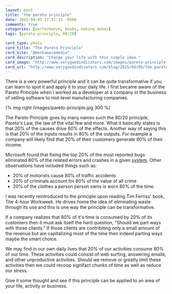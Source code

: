 ```yaml
---
layout: post
title: "the pareto principle"
date: 2015-04-05 17:51:33 -0500
comments: true
categories: [performance, books, making money]
tags: [pareto principle, 80/20]

card_type: photo
card_title: "The Pareto Principle"
card_site: "@mentawaremedia" 
card_description: "Change your life with this simple idea."
card_image: "http://www.verygoodindicators.com/images/pareto-principle.jpg"
card_url: "http://www.verygoodindicators.com/blog/2015/04/05/the-pareto-principle/"
---
```



There is a very powerful principle and it can be quite
transformative if you can learn to spot it and apply it to your daily life.
I first became aware of the Pareto Principle when I worked as a
developer at a company in the business of selling software to mid-level
manufacturing companies. 

{% img right /images/pareto-principle.jpg 300 %}

The Pareto Principle goes by many names such the 80/20 principle, Pareto's
Law, the law of the vital few and more. What it basically states is that
20% of the causes drive 80% of the effects. Another way of saying this is
that 20% of the inputs results in 80% of the outputs. For example a company
will likely find that 20% of their customers generate 80% of their income.

Microsoft found that fixing the top 20% of the most reported bugs eliminated 
80% of the related errors and crashes in a given [system](http://en.wikipedia.org/wiki/Pareto_principle).
Other observations have included things such as:

* 20% of motorists cause 80% of traffic accidents
* 20% of criminals account for 80% of the value of all crime
* 20% of the clothes a person person owns is worn 80% of the time.

I was recently reintroduced to the principle upon reading Tim Ferriss' book,
The 4-hour Workweek. He drives home the idea of eliminating waste through its
use and this is one way the principle can be transformative.

If a company realizes that 80% of it's time is consumed by 20% of its customers 
then it must ask itself the hard question, "Should we part ways with those clients."
If those clients are contribiting only a small amount of the revenue but
are capitalizing most of the time then indeed parting ways maybe the smart choice.

We may find in our own daily lives that 20% of our activities consume 
80% of our time. These activities could consist of web surfing, answering
emails, and other unproductive activities. Should we remove or greatly
limit these activities then we could recoop signifact chunks of time
as well as reduce our stress.

Give it some thought and see if this principle can be applied to an area
of your life, activity or business.

